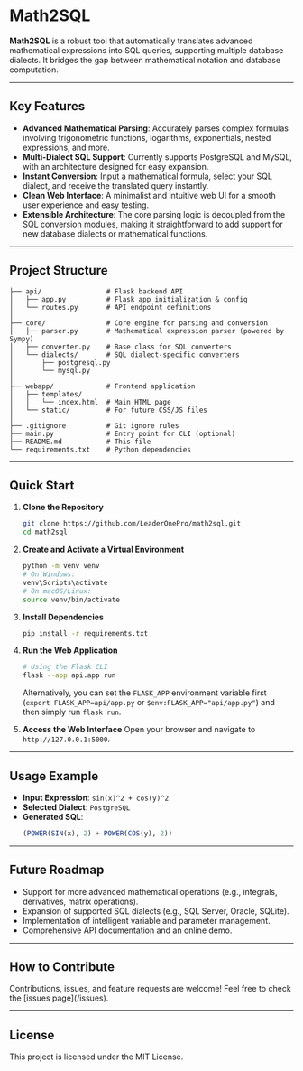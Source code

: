 # Math2SQL

**Math2SQL** is a robust tool that automatically translates advanced mathematical expressions into SQL queries, supporting multiple database dialects. It bridges the gap between mathematical notation and database computation.

---

## Key Features

- **Advanced Mathematical Parsing**: Accurately parses complex formulas involving trigonometric functions, logarithms, exponentials, nested expressions, and more.
- **Multi-Dialect SQL Support**: Currently supports PostgreSQL and MySQL, with an architecture designed for easy expansion.
- **Instant Conversion**: Input a mathematical formula, select your SQL dialect, and receive the translated query instantly.
- **Clean Web Interface**: A minimalist and intuitive web UI for a smooth user experience and easy testing.
- **Extensible Architecture**: The core parsing logic is decoupled from the SQL conversion modules, making it straightforward to add support for new database dialects or mathematical functions.

---

## Project Structure

```
├── api/                # Flask backend API
│   ├── app.py          # Flask app initialization & config
│   └── routes.py       # API endpoint definitions
│
├── core/               # Core engine for parsing and conversion
│   ├── parser.py       # Mathematical expression parser (powered by Sympy)
│   ├── converter.py    # Base class for SQL converters
│   └── dialects/       # SQL dialect-specific converters
│       ├── postgresql.py
│       └── mysql.py
│
├── webapp/             # Frontend application
│   ├── templates/
│   │   └── index.html  # Main HTML page
│   └── static/         # For future CSS/JS files
│
├── .gitignore          # Git ignore rules
├── main.py             # Entry point for CLI (optional)
├── README.md           # This file
└── requirements.txt    # Python dependencies
```

---

## Quick Start

1.  **Clone the Repository**
    ```bash
    git clone https://github.com/LeaderOnePro/math2sql.git
    cd math2sql
    ```

2.  **Create and Activate a Virtual Environment**
    ```bash
    python -m venv venv
    # On Windows:
    venv\Scripts\activate
    # On macOS/Linux:
    source venv/bin/activate
    ```

3.  **Install Dependencies**
    ```bash
    pip install -r requirements.txt
    ```

4.  **Run the Web Application**
    ```bash
    # Using the Flask CLI
    flask --app api.app run
    ```
    Alternatively, you can set the `FLASK_APP` environment variable first (`export FLASK_APP=api/app.py` or `$env:FLASK_APP="api/app.py"`) and then simply run `flask run`.

5.  **Access the Web Interface**
    Open your browser and navigate to `http://127.0.0.1:5000`.

---

## Usage Example

- **Input Expression**: `sin(x)^2 + cos(y)^2`
- **Selected Dialect**: `PostgreSQL`
- **Generated SQL**:
  ```sql
  (POWER(SIN(x), 2) + POWER(COS(y), 2))
  ```

---

## Future Roadmap

-   Support for more advanced mathematical operations (e.g., integrals, derivatives, matrix operations).
-   Expansion of supported SQL dialects (e.g., SQL Server, Oracle, SQLite).
-   Implementation of intelligent variable and parameter management.
-   Comprehensive API documentation and an online demo.

---

## How to Contribute

Contributions, issues, and feature requests are welcome! Feel free to check the [issues page](<your-repo-url>/issues).

---

## License

This project is licensed under the MIT License.